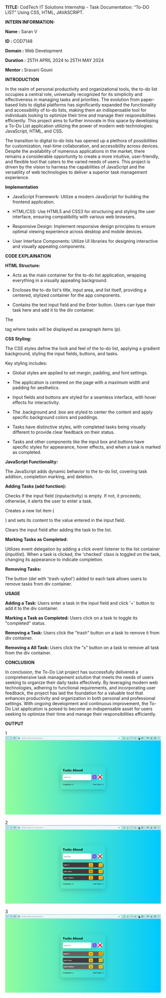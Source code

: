 **TITLE:** CodTech IT Solutions Internship - Task Documentation: “To-DO LIST” Using CSS, HTML, JAVASCRIPT.

  

**INTERN INFORMATION:**

  

**Name :** Saran V

**ID :** COD7148

**Domain :** Web Development

**Duration :** 25TH APRIL 2024 to 25TH MAY  2024

  **Mentor :** Sravani Gouni  



  

**INTRODUCTION**

  

In the realm of personal productivity and organizational tools, the to-do list occupies a central role, universally recognized for its simplicity and effectiveness in managing tasks and priorities. The evolution from paper-based lists to digital platforms has significantly expanded the functionality and accessibility of to-do lists, making them an indispensable tool for individuals looking to optimize their time and manage their responsibilities efficiently. This project aims to further innovate in this space by developing a To-Do List application utilizing the power of modern web technologies: JavaScript, HTML, and CSS.

  

The transition to digital to-do lists has opened up a plethora of possibilities for customization, real-time collaboration, and accessibility across devices. Despite the availability of numerous applications in the market, there remains a considerable opportunity to create a more intuitive, user-friendly, and flexible tool that caters to the varied needs of users. This project is driven by the vision to harness the capabilities of JavaScript and the versatility of web technologies to deliver a superior task management experience.

  

**Implementation**

  

- JavaScript Framework: Utilize a modern JavaScript for building the frontend application.

- HTML/CSS: Use HTML5 and CSS3 for structuring and styling the user interface, ensuring compatibility with various web browsers.

- Responsive Design: Implement responsive design principles to ensure optimal viewing experience across desktop and mobile devices.

- User Interface Components: Utilize UI libraries for designing interactive and visually appealing components.

  

**CODE EXPLAINATION**

  

**HTML Structure:**

  

- Acts as the main container for the to-do list application, wrapping everything in a visually appealing background.

  

- Encloses the to-do list's title, input area, and list itself, providing a centered, stylized container for the app components.



- Contains the text input field and the Enter button. Users can type their task here and add it to the div container.

  

 The <p> tag where tasks will be displayed as paragraph items (p).

  

**CSS Styling:**

  

The CSS styles define the look and feel of the to-do list, applying a gradient background, styling the input fields, buttons, and tasks.

  

Key styling includes:

  

- Global styles are applied to set margin, padding, and font settings.

- The application is centered on the page with a maximum width and padding for aesthetics.

- Input fields and buttons are styled for a seamless interface, with hover effects for interactivity.

- The .background and .box are styled to center the content and apply specific background colors and paddings.

- Tasks have distinctive styles, with completed tasks being visually different to provide clear feedback on their status.

- Tasks  and other components like the input box and buttons have specific styles for appearance, hover effects, and when a task is marked as completed.

  

**JavaScript Functionality:**

  

The JavaScript adds dynamic behavior to the to-do list, covering task addition, completion marking, and deletion.

  

**Adding Tasks (add function):**

  

Checks if the input field (inputactivity) is empty. If not, it proceeds; otherwise, it alerts the user to enter a task.

  

Creates a new list item (<p>) and sets its content to the value entered in the input field.

  

Clears the input field after adding the task to the list.

  

**Marking Tasks as Completed:**

  

Utilizes event delegation by adding a click event listener to the list container (inputlist). When a task is clicked, the 'checked' class is toggled on the task, changing its appearance to indicate completion.

  

**Removing Tasks:**

  

The button (del with 'trash-sybol') added to each task allows users to remove tasks from div container.

  
  

**USAGE**

  

**Adding a Task:** Users enter a task in the input field and click '+' button to add it to the div container.

  

**Marking a Task as Completed:** Users click on a task to toggle its "completed" status.

  

**Removing a Task:** Users click the "trash" button on a task to remove it from div container.



**Removing a All Task:** Users click the "x" button on a task to remove all task from the div container.

  
  

**CONCLUSION**

  

In conclusion, the To-Do List project has successfully delivered a comprehensive task management solution that meets the needs of users seeking to organize their daily tasks effectively. By leveraging modern web technologies, adhering to functional requirements, and incorporating user feedback, the project has laid the foundation for a valuable tool that enhances productivity and organization in both personal and professional settings. With ongoing development and continuous improvement, the To-Do List application is poised to become an indispensable asset for users seeking to optimize their time and manage their responsibilities efficiently.

  
  
  
  
  

**OUTPUT**

1 ![](screenshots/1.png)

2 ![](screenshots/2.png)

3 ![](screenshots/3.png)

 
